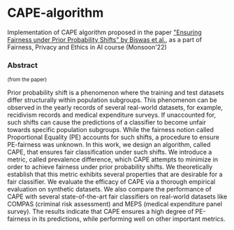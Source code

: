 # CAPE-algorithm
Implementation of CAPE algorithm proposed in the paper ["Ensuring Fairness under Prior Probability Shifts" by Biswas et al.](https://dl.acm.org/doi/abs/10.1145/3461702.3462596), as a part of Fairness, Privacy and Ethics in AI course (Monsoon'22)

### Abstract
<sup>(from the paper)</sup>

Prior probability shift is a phenomenon where the training and test datasets differ structurally within population subgroups. This phenomenon can be observed in the yearly records of several real-world datasets, for example, recidivism records and medical expenditure surveys. If unaccounted for, such shifts can cause the predictions of a classifier to become unfair towards specific population subgroups. While the fairness notion called Proportional Equality (PE) accounts for such shifts, a procedure to ensure PE-fairness was unknown. In this work, we design an algorithm, called CAPE, that ensures fair classification under such shifts. We introduce a metric, called prevalence difference, which CAPE attempts to minimize in order to achieve fairness under prior probability shifts. We theoretically establish that this metric exhibits several properties that are desirable for a fair classifier. We evaluate the efficacy of CAPE via a thorough empirical evaluation on synthetic datasets. We also compare the performance of CAPE with several state-of-the-art fair classifiers on real-world datasets like COMPAS (criminal risk assessment) and MEPS (medical expenditure panel survey). The results indicate that CAPE ensures a high degree of PE-fairness in its predictions, while performing well on other important metrics.
